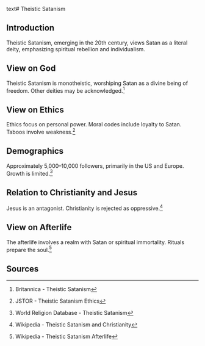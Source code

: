 text# Theistic Satanism
## Introduction
Theistic Satanism, emerging in the 20th century, views Satan as a literal deity, emphasizing spiritual rebellion and individualism.
## View on God
Theistic Satanism is monotheistic, worshiping Satan as a divine being of freedom. Other deities may be acknowledged.[^11]
## View on Ethics
Ethics focus on personal power. Moral codes include loyalty to Satan. Taboos involve weakness.[^12]
## Demographics
Approximately 5,000–10,000 followers, primarily in the US and Europe. Growth is limited.[^13]
## Relation to Christianity and Jesus
Jesus is an antagonist. Christianity is rejected as oppressive.[^14]
## View on Afterlife
The afterlife involves a realm with Satan or spiritual immortality. Rituals prepare the soul.[^15]
## Sources
[^11]: Britannica - Theistic Satanism[](https://www.britannica.com/topic/Theistic-Satanism)
[^12]: JSTOR - Theistic Satanism Ethics[](https://www.jstor.org/stable/3260855)
[^13]: World Religion Database - Theistic Satanism[](https://www.worldreligiondatabase.org)
[^14]: Wikipedia - Theistic Satanism and Christianity[](https://en.wikipedia.org/wiki/Theistic_Satanism#Christianity)
[^15]: Wikipedia - Theistic Satanism Afterlife[](https://en.wikipedia.org/wiki/Theistic_Satanism#Afterlife)
